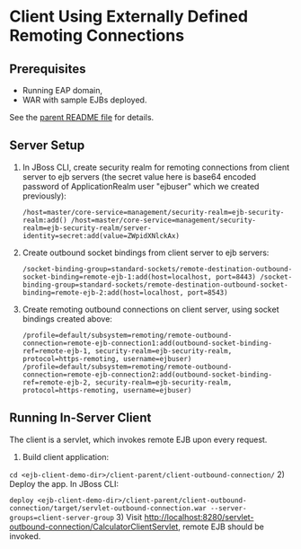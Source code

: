 # Client Using Externally Defined Remoting Connections

## Prerequisites

* Running EAP domain,
* WAR with sample EJBs deployed.

See the [parent README file](../../README.md) for details.

## Server Setup

1) In JBoss CLI, create security realm for remoting connections from client server to ejb servers
 (the secret value here is base64 encoded password of ApplicationRealm user "ejbuser" which we created previously):
 
    `
    /host=master/core-service=management/security-realm=ejb-security-realm:add()
    /host=master/core-service=management/security-realm=ejb-security-realm/server-identity=secret:add(value=ZWpidXNlckAx)
    `
2) Create outbound socket bindings from client server to ejb servers:

    `
    /socket-binding-group=standard-sockets/remote-destination-outbound-socket-binding=remote-ejb-1:add(host=localhost, port=8443)
    /socket-binding-group=standard-sockets/remote-destination-outbound-socket-binding=remote-ejb-2:add(host=localhost, port=8543)
    `
3) Create remoting outbound connections on client server, using socket bindings created above:

    `
    /profile=default/subsystem=remoting/remote-outbound-connection=remote-ejb-connection1:add(outbound-socket-binding-ref=remote-ejb-1, security-realm=ejb-security-realm, protocol=https-remoting, username=ejbuser)
    /profile=default/subsystem=remoting/remote-outbound-connection=remote-ejb-connection2:add(outbound-socket-binding-ref=remote-ejb-2, security-realm=ejb-security-realm, protocol=https-remoting, username=ejbuser)
    `

## Running In-Server Client

The client is a servlet, which invokes remote EJB upon every request.

1) Build client application:

`cd <ejb-client-demo-dir>/client-parent/client-outbound-connection/`
2) Deploy the app. In JBoss CLI:

`deploy <ejb-client-demo-dir>/client-parent/client-outbound-connection/target/servlet-outbound-connection.war --server-groups=client-server-group`
3) Visit <http://localhost:8280/servlet-outbound-connection/CalculatorClientServlet>, remote EJB should be invoked.
